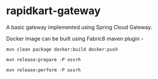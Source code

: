 # rapidkart-gateway

A basic gateway implemented using Spring Cloud Gateway.

Docker Image can be built using Fabric8 maven plugin - 

`mvn clean package docker:build docker:push`

`mvn release:prepare -P ossrh`

`mvn release:perform -P ossrh`

